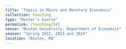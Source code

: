 ```yaml
---
title: "Topics in Macro and Monetary Economics"
collection: teaching
type: "Master's Course"
permalink: /teaching/541
venue: "Boston University, Department of Economics"
season: "Spring 2022, 2023 and 2024"
location: "Boston, MA"
---
```

